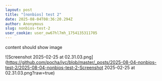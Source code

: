 ```yaml
---
layout: post
title: "[nonbios] test 2"
date: 2025-08-04T08:36:20.294Z
author: Anonymous
slug: nonbios-test-2
user_cookie: user_ow67hl7mh_1754135311705
---
```


content should show image


![Screenshot 2025-02-25 at 02.31.03.png](https://github.com/pocha/iyc/blob/master/_posts/2025-08-04-nonbios-test-2/2025-08-04-nonbios-test-2-Screenshot 2025-02-25 at 02.31.03.png?raw=true)
